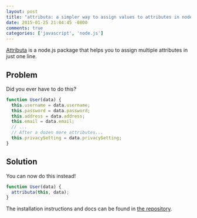 ```yaml
---
layout: post
title: "attributa: a simpler way to assign values to attributes in node.js"
date: 2015-01-25 21:04:45 -0800
comments: true
categories: ['javascript', 'node.js']
---
```


[Attributa](https://github.com/serv/attributa) is a node.js package
that helps you to assign multiple attributes
in just one line.

## Problem

Did you ever have to do this?

```js
function User(data) {
  this.username = data.username;
  this.password = data.password;
  this.address = data.address;
  this.email = data.email;
  // ...
  // After a dozen more attributes...
  this.privacySetting = data.privacySetting;
}
```

## Solution

You can now do this instead!

```js
function User(data) {
  attributa(this, data);
}
```

The installation instructions and docs can be found in
[the repository](https://github.com/serv/attributa).
